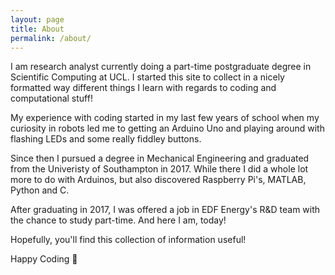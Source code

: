 ```yaml
---
layout: page
title: About
permalink: /about/
---
```


I am research analyst currently doing a part-time postgraduate degree in Scientific Computing at UCL. I started this site to collect in a nicely formatted way different things I learn with regards to coding and computational stuff!

My experience with coding started in my last few years of school when my curiosity in robots led me to getting an Arduino Uno and playing around with flashing LEDs and some really fiddley buttons.

Since then I pursued a degree in Mechanical Engineering and graduated from the Univeristy of Southampton in 2017. While there I did a whole lot more to do with Arduinos, but also discovered Raspberry Pi's, MATLAB, Python and C.

After graduating in 2017, I was offered a job in EDF Energy's R&D team with the chance to study part-time. And here I am, today!

Hopefully, you'll find this collection of information useful!

Happy Coding :balloon:
